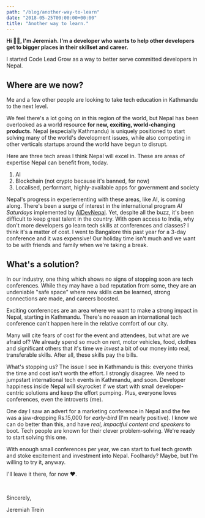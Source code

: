 ```yaml
---
path: "/blog/another-way-to-learn"
date: "2018-05-25T00:00:00+00:00"
title: "Another way to learn."
---
```


**Hi 👋🏼, I'm Jeremiah. I'm a developer who wants to help other developers get to bigger places in their skillset and career.**

I started Code Lead Grow as a way to better serve committed developers in Nepal.


## Where are we now?

Me and a few other people are looking to take tech education in Kathmandu to the next level.

We feel there's a lot going on in this region of the world, but Nepal has been overlooked as a world resource **for
new, exciting, world-changing products.** Nepal (especially Kathmandu) is uniquely positioned to start solving many of the world's development issues, while also competing in other verticals startups around the world have begun to disrupt.

Here are three tech areas I think Nepal will excel in. These are areas of expertise Nepal can benefit from, today.

1. AI
2. Blockchain (not crypto because it's banned, for now)
3. Localised, performant, highly-available apps for government and society

Nepal's progress in experiementing with these areas, like AI, is coming along. There's been a surge of interest in the international program *AI Saturdays* implemented by [AIDevNepal](http://aidevnepal.org/). Yet, despite all the buzz, it's been difficult to keep great talent in the country. With open access to India, why don't more developers go learn tech skills at conferences and classes? I think it's a matter of cost. I went to Bangalore this past year for a 3-day conference and it was expensive! Our holiday time isn't much and we want to be with friends and family when we're taking a break.

## What's a solution?

In our industry, one thing which shows no signs of stopping soon are tech conferences. While they may have a bad reputation from some, they are an undeniable "safe space" where new skills can be learned, strong connections are made, and careers boosted.

Exciting conferences are an area where we want to make a strong impact in Nepal, starting in Kathmandu. There's no reason an international tech conference can't
happen here in the relative comfort of our city.

Many will cite fears of cost for the event and attendees, but what are we afraid of? We already spend so much on rent, motor vehicles, food, clothes and significant others that it's time we *invest* a bit of our money into real, transferable skills. After all, these skills pay the bills.

What's stopping us? The issue I see in Kathmandu is this: everyone thinks the time and cost isn't worth the effort. I strongly disagree. We need to jumpstart international tech events in Kathmandu, and soon. Developer happiness inside Nepal will skyrocket if we start with small developer-centric solutions and keep the effort pumping. Plus, everyone loves conferences, even the introverts (me).

One day I saw an advert for a marketing conference in Nepal and the fee was a jaw-dropping Rs.15,000 for *early-bird* (I'm nearly positive). I know we can do better than this, and have *real, impactful content and speakers* to boot. Tech people are known for their clever problem-solving. We're ready to start solving this one.

With enough small conferences per year, we can start to fuel tech growth and stoke excitement and investment into Nepal. Foolhardy? Maybe, but I'm willing to try it, anyway.

I'll leave it there, for now ❤️.

<br />

Sincerely,

Jeremiah Trein
